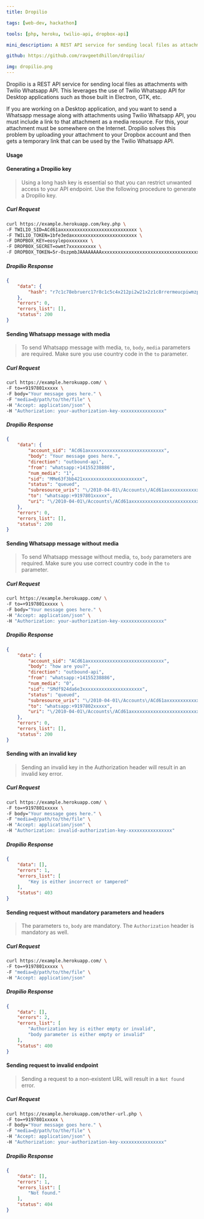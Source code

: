 ```yaml
---
title: Dropilio

tags: [web-dev, hackathon]

tools: [php, heroku, twilio-api, dropbox-api]

mini_description: A REST API service for sending local files as attachments with Twilio Whatsapp API.

github: https://github.com/ravgeetdhillon/dropilio/

img: dropilio.png
---
```


Dropilio is a REST API service for sending local files as attachments with Twilio Whatsapp API. This leverages the use of Twilio Whatsapp API for Desktop applications such as those built in Electron, GTK, etc.

If you are working on a Desktop application, and you want to send a Whatsapp message along with attachments using Twilio Whatsapp API, you must include a link to that attachment as a media resource. For this, your attachment must be somewhere on the Internet. Dropilio solves this problem by uploading your attachment to your Dropbox account and then gets a temporary link that can be used by the Twilio Whatsapp API.

#### Usage

#### Generating a Dropilio key

> Using a long hash key is essential so that you can restrict unwanted access to your API endpoint. Use the following procedure to generate a Dropilio key.

##### Curl Request

```bash
curl https://example.herokuapp.com/key.php \
-F TWILIO_SID=ACd61axxxxxxxxxxxxxxxxxxxxxxxxxxxx \
-F TWILIO_TOKEN=1bfe3edaxxxxxxxxxxxxxxxxxxxxxxxx \
-F DROPBOX_KEY=eosylepoxxxxxxx \
-F DROPBOX_SECRET=owmt7xxxxxxxxxx \
-F DROPBOX_TOKEN=5r-OszpmbJAAAAAAAAxxxxxxxxxxxxxxxxxxxxxxxxxxxxxxxxxxxxxxxxxxxxxx
```

##### Dropilio Response

```json
{
    "data": {
        "hash": "r7c1c78ebruerc17r8c1c5c4x212pi2w21x2z1c8rrermeucpiwmzputz4zyewe7ekne83367323ccuewewng1084dncy484nknccnkxe9eulaqppqpqnbchciuirrer"
    },
    "errors": 0,
    "errors_list": [],
    "status": 200
}
```

#### Sending Whatsapp message with media

> To send Whatsapp message with media, `to`, `body`, `media` parameters are required. Make sure you use country code in the `to` parameter.

##### Curl Request

```bash
curl https://example.herokuapp.com/ \
-F to=+9197801xxxxx \
-F body="Your message goes here." \
-F "media=@/path/to/the/file" \
-H "Accept: application/json" \
-H "Authorization: your-authorization-key-xxxxxxxxxxxxxxxx"
```

##### Dropilio Response

```json
{
    "data": {
        "account_sid": "ACd61axxxxxxxxxxxxxxxxxxxxxxxxxxxx",
        "body": "Your message goes here.",
        "direction": "outbound-api",
        "from": "whatsapp:+14155238886",
        "num_media": "1",
        "sid": "MMe63f3bb421xxxxxxxxxxxxxxxxxxxxxx",
        "status": "queued",
        "subresource_uris": "\/2010-04-01\/Accounts\/ACd61axxxxxxxxxxxxxxxxxxxxxxxxxxxx\/Messages\/MMe63f3bb421xxxxxxxxxxxxxxxxxxxxxx\/Media.json",
        "to": "whatsapp:+9197801xxxxx",
        "uri": "\/2010-04-01\/Accounts\/ACd61axxxxxxxxxxxxxxxxxxxxxxxxxxxx\/Messages\/MMe63f3bb421xxxxxxxxxxxxxxxxxxxxxx.json"
    },
    "errors": 0,
    "errors_list": [],
    "status": 200
}
```

#### Sending Whatsapp message without media

> To send Whatsapp message without media, `to`, `body` parameters are required. Make sure you use correct country code in the `to` parameter.

##### Curl Request

```bash
curl https://example.herokuapp.com/ \
-F to=+9197801xxxxx \
-F body="Your message goes here." \
-H "Accept: application/json" \
-H "Authorization: your-authorization-key-xxxxxxxxxxxxxxxx"
```

##### Dropilio Response

```json
{
    "data": {
        "account_sid": "ACd61axxxxxxxxxxxxxxxxxxxxxxxxxxxx",
        "body": "how are you?",
        "direction": "outbound-api",
        "from": "whatsapp:+14155238886",
        "num_media": "0",
        "sid": "SMdf924da6e3xxxxxxxxxxxxxxxxxxxxxx",
        "status": "queued",
        "subresource_uris": "\/2010-04-01\/Accounts\/ACd61axxxxxxxxxxxxxxxxxxxxxxxxxxxx\/Messages\/SMdf924da6e3xxxxxxxxxxxxxxxxxxxxxx\/Media.json",
        "to": "whatsapp:+9197802xxxxx",
        "uri": "\/2010-04-01\/Accounts\/ACd61axxxxxxxxxxxxxxxxxxxxxxxxxxxx\/Messages\/SMdf924da6e3xxxxxxxxxxxxxxxxxxxxxx.json"
    },
    "errors": 0,
    "errors_list": [],
    "status": 200
}
```

#### Sending with an invalid key

> Sending an invalid key in the Authorization header will result in an invalid key error.

##### Curl Request

```bash
curl https://example.herokuapp.com/ \
-F to=+9197801xxxxx \
-F body="Your message goes here." \
-F "media=@/path/to/the/file" \
-H "Accept: application/json" \
-H "Authorization: invalid-authorization-key-xxxxxxxxxxxxxxxx"
```

##### Dropilio Response

```json
{
    "data": [],
    "errors": 1,
    "errors_list": [
        "Key is either incorrect or tampered"
    ],
    "status": 403
}
```

#### Sending request without mandatory parameters and headers

> The parameters `to`, `body` are mandatory. The `Authorization` header is mandatory as well.

##### Curl Request

```bash
curl https://example.herokuapp.com/ \
-F to=+9197801xxxxx \
-F "media=@/path/to/the/file" \
-H "Accept: application/json"
```

##### Dropilio Response

```json
{
    "data": [],
    "errors": 2,
    "errors_list": [
        "Authorization key is either empty or invalid",
        "body parameter is either empty or invalid"
    ],
    "status": 400
}
```

#### Sending request to invalid endpoint

> Sending a request to a non-existent URL will result in a `Not found` error.

##### Curl Request

```bash
curl https://example.herokuapp.com/other-url.php \
-F to=+9197801xxxxx \
-F body="Your message goes here." \
-F "media=@/path/to/the/file" \
-H "Accept: application/json" \
-H "Authorization: your-authorization-key-xxxxxxxxxxxxxxxx"
```

##### Dropilio Response

```json
{
    "data": [],
    "errors": 1,
    "errors_list": [
        "Not found."
    ],
    "status": 404
}
```